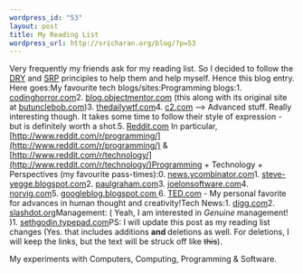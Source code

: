 ```yaml
--- 
wordpress_id: "53"
layout: post
title: My Reading List
wordpress_url: http://sricharan.org/blog/?p=53
---
```

Very frequently my friends ask for my reading list. So I decided to follow the [DRY](http://en.wikipedia.org/wiki/Don%27t_repeat_yourself) and [SRP](http://en.wikipedia.org/wiki/Single_responsibility_principle) principles to help them and help myself. Hence this blog entry. Here goes:My favourite tech blogs/sites:Programming blogs:1. [codinghorror.com](http://codinghorror.com/)2. [blog.objectmentor.com](http://blog.objectmentor.com/) (this along with its original site at [butunclebob.com](http://butunclebob.com/))3. [thedailywtf.com](http://thedailywtf.com/)4. [c2.com](http://c2.com/) --&gt; Advanced stuff. Really interesting though. It takes some time to follow their style of expression - but is definitely worth a shot.5. [Reddit.com](http://www.reddit.com/) In particular, [http://www.reddit.com/r/programming/](http://www.reddit.com/r/programming/) &amp; [http://www.reddit.com/r/technology/](http://www.reddit.com/r/technology/)Programming + Technology + Perspectives (my favourite pass-times):0. [news.ycombinator.com](http://news.ycombinator.com "Hacker News")1. [steve-yegge.blogspot.com](http://steve-yegge.blogspot.com/)2. [paulgraham.com](http://paulgraham.com/)3. [joelonsoftware.com](http://joelonsoftware.com/)4. [norvig.com](http://norvig.com/)5. [googleblog.blogspot.com ](http://googleblog.blogspot.com/)6. [TED.com](http://ted.com/) - My personal favorite for advances in human thought and creativity!Tech News:1. [digg.com](http://digg.com/)2. [slashdot.org](http://slashdot.org/)Management: ( Yeah, I am interested in <span style="font-style: italic;">Genuine</span> management! )1. [sethgodin.typepad.com](http://sethgodin.typepad.com/)PS: I will update this post as my reading list changes (Yes. that includes additions <span style="font-weight: bold;">and</span><span style="font-style: italic; font-weight: bold;"> </span>deletions as well. For deletions, I will keep the links, but the text will be struck off like <del>this</del>).<div class="blogger-post-footer">My experiments with Computers, Computing, Programming &amp; Software.</div>

